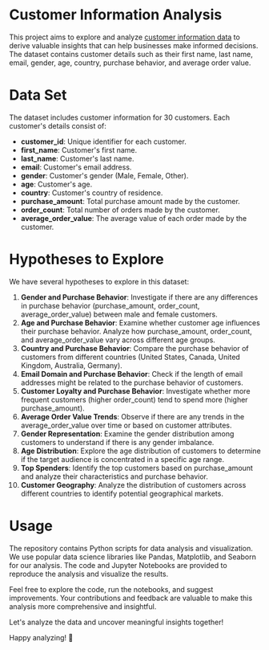 # Customer Information Analysis
 This project aims to explore and analyze [customer information data](customers.csv) to derive valuable insights that can help businesses make informed decisions. The dataset contains customer details such as their first name, last name, email, gender, age, country, purchase behavior, and average order value.

# Data Set
The dataset includes customer information for 30 customers. Each customer's details consist of:
* **customer_id**: Unique identifier for each customer.
* **first_name**: Customer's first name.
* **last_name**: Customer's last name.
* **email**: Customer's email address.
* **gender**: Customer's gender (Male, Female, Other).
* **age**: Customer's age.
* **country**: Customer's country of residence.
* **purchase_amount**: Total purchase amount made by the customer.
* **order_count**: Total number of orders made by the customer.
* **average_order_value**: The average value of each order made by the customer.

 # Hypotheses to Explore
We have several hypotheses to explore in this dataset:
1. **Gender and Purchase Behavior**: Investigate if there are any differences in purchase behavior (purchase_amount, order_count, average_order_value) between male and female customers.
2. **Age and Purchase Behavior**: Examine whether customer age influences their purchase behavior. Analyze how purchase_amount, order_count, and average_order_value vary across different age groups.
3. **Country and Purchase Behavior**: Compare the purchase behavior of customers from different countries (United States, Canada, United Kingdom, Australia, Germany).
4. **Email Domain and Purchase Behavior**: Check if the length of email addresses might be related to the purchase behavior of customers.
5. **Customer Loyalty and Purchase Behavior**: Investigate whether more frequent customers (higher order_count) tend to spend more (higher purchase_amount).
6. **Average Order Value Trends**: Observe if there are any trends in the average_order_value over time or based on customer attributes.
7. **Gender Representation**: Examine the gender distribution among customers to understand if there is any gender imbalance.
8. **Age Distribution**: Explore the age distribution of customers to determine if the target audience is concentrated in a specific age range.
9. **Top Spenders**: Identify the top customers based on purchase_amount and analyze their characteristics and purchase behavior.
10. **Customer Geography**: Analyze the distribution of customers across different countries to identify potential geographical markets.

# Usage

The repository contains Python scripts for data analysis and visualization. We use popular data science libraries like Pandas, Matplotlib, and Seaborn for our analysis. The code and Jupyter Notebooks are provided to reproduce the analysis and visualize the results.

Feel free to explore the code, run the notebooks, and suggest improvements. Your contributions and feedback are valuable to make this analysis more comprehensive and insightful.

Let's analyze the data and uncover meaningful insights together!

Happy analyzing! 🚀





